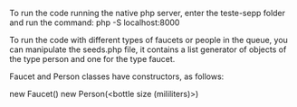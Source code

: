To run the code running the native php server, enter the teste-sepp folder and run the command: php -S localhost:8000

To run the code with different types of faucets or people in the queue, you can manipulate the seeds.php file, it contains a list generator of objects of the type person and one for the type faucet.

Faucet and Person classes have constructors, as follows:

new Faucet(<mililiters per second>)
new Person(<bottle size (mililiters)>)